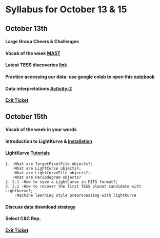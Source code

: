 # Syllabus for October 13 & 15


## October 13th
#### Large Group Cheers & Challenges 
#### Vocab of the week [MAST](https://archive.stsci.edu)
#### Latest TESS discoveries [link](https://www.nasa.gov/content/latest-tess-stories)
#### Practice accessing our data: use google colab to open this [notebook](https://github.com/deerow22/EscapeEarth/blob/main/notes/How_to_access_our_shared_data_folder.ipynb)
#### Data interpretations [Activity-2](https://github.com/deerow22/EscapeEarth/blob/main/interns/Activities/Instructions/Activity-2.md)
#### [Exit Ticket](https://docs.google.com/forms/d/e/1FAIpQLSfhexyVY226Fo7eyEtHve_MwAFkbjSh_eVrbftjhPyLBquDqQ/viewform?usp=sf_link)



## October 15th
#### Vocab of the week in your words 
#### Introduction to LightKurve & [installation](https://docs.lightkurve.org/quickstart.html)
#### LightKurve [Tutorials](https://docs.lightkurve.org/tutorials/index.html)
	1. -What are TargetPixelFile objects?; 
	   -What are LightCurve objects?; 
	   -What are LightCurveFile objects?; 
	   -What are Periodogram objects?
	2. 2.1 -How to save a LightCurve in FITS format?;    
	3. 3.1 -How to recover the first TESS planet candidate with Lightkurve?; 
		-Machine learning style preprocessing with lightkurve
#### Discuss data download strategy 
#### Select C&C Rep.
#### [Exit Ticket](https://docs.google.com/forms/d/e/1FAIpQLSfhexyVY226Fo7eyEtHve_MwAFkbjSh_eVrbftjhPyLBquDqQ/viewform?usp=sf_link)

